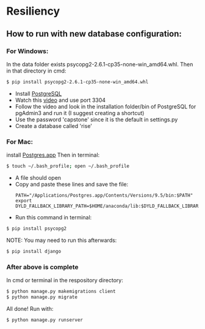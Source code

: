 # Resiliency

## How to run with new database configuration:

### For Windows:  
In the data folder exists psycopg2-2.6.1-cp35-none-win_amd64.whl.
Then in that directory in cmd:
```sh
$ pip install psycopg2-2.6.1-cp35-none-win_amd64.whl
```
- Install [PostgreSQL]  
- Watch this [video] and use port 3304
- Follow the video and look in the installation folder/bin of PostgreSQL for pgAdmin3 and run it (I suggest creating a shortcut)  
- Use the password 'capstone' since it is the default in settings.py
- Create a database called 'rise'

### For Mac:
install [Postgres.app]
Then in terminal:
```sh
$ touch ~/.bash_profile; open ~/.bash_profile
```
- A file should open
- Copy and paste these lines and save the file:  
   ```
   PATH="/Applications/Postgres.app/Contents/Versions/9.5/bin:$PATH" 
   export DYLD_FALLBACK_LIBRARY_PATH=$HOME/anaconda/lib:$DYLD_FALLBACK_LIBRARY_PATH
   ```
- Run this command in terminal:
```sh
$ pip install psycopg2
```
NOTE: You may need to run this afterwards:
```sh
$ pip install django
```

### After above is complete
In cmd or terminal in the respository directory:
```sh
$ python manage.py makemigrations client
$ python manage.py migrate
```

All done! Run with:
```sh
$ python manage.py runserver
```
   [Postgres.app]: <http://postgresapp.com/>
   [PostgreSQL]: <http://www.postgresql.org/download/>
   [video]: <https://www.youtube.com/watch?v=-f9lke78g2U>
